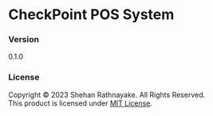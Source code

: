 # CheckPoint POS System

### Version
0.1.0

### License
Copyright &copy; 2023 Shehan Rathnayake. All Rights Reserved.<br>
This product is licensed under [MIT License](License.txt).

